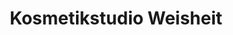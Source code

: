 ---
title: "Kosmetikstudio Weisheit"
url: /floh-seligenthal/kosmetikstudio-weisheit/
shop: Kosmetik
---